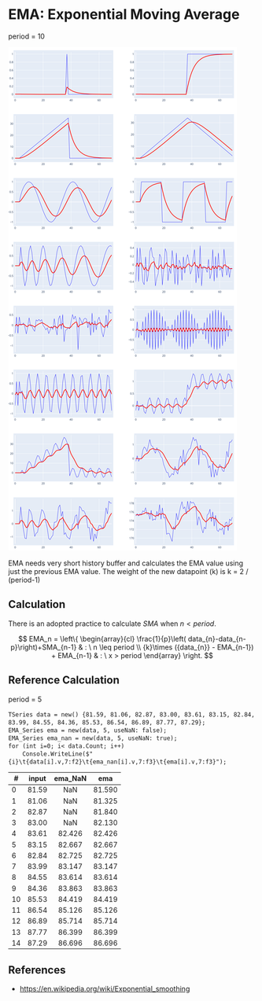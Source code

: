 # EMA: Exponential Moving Average
period = 10

![Alt text](./img/EMA_chart.svg)

EMA needs very short history buffer and calculates the EMA value using just the previous EMA value. The weight of the new datapoint (k) is k = 2 / (period-1)

## Calculation

There is an adopted practice to calculate $SMA$ when $n < period$.

$$
EMA_n = \left\{ \begin{array}{cl}
\frac{1}{p}\left( data_{n}-data_{n-p}\right)+SMA_{n-1} & : \ n \leq period \\
{k}\times ({data_{n}} - EMA_{n-1}) + EMA_{n-1} & : \ x > period
\end{array} \right.
$$



## Reference Calculation
period = 5
```
TSeries data = new() {81.59, 81.06, 82.87, 83.00, 83.61, 83.15, 82.84, 83.99, 84.55, 84.36, 85.53, 86.54, 86.89, 87.77, 87.29};
EMA_Series ema = new(data, 5, useNaN: false);
EMA_Series ema_nan = new(data, 5, useNaN: true);
for (int i=0; i< data.Count; i++)
    Console.WriteLine($"{i}\t{data[i].v,7:f2}\t{ema_nan[i].v,7:f3}\t{ema[i].v,7:f3}");
```
|#|input|ema_NaN|ema|
|--|:--:|:--:|:--:|
|0|  81.59|    NaN| 81.590|
|1|  81.06|    NaN| 81.325|
|2|  82.87|    NaN| 81.840|
|3|  83.00|    NaN| 82.130|
|4|  83.61| 82.426| 82.426|
|5|  83.15| 82.667| 82.667|
|6|  82.84| 82.725| 82.725|
|7|  83.99| 83.147| 83.147|
|8|  84.55| 83.614| 83.614|
|9|  84.36| 83.863| 83.863|
|10|  85.53| 84.419| 84.419|
|11|  86.54| 85.126| 85.126|
|12|  86.89| 85.714| 85.714|
|13|  87.77| 86.399| 86.399|
|14|  87.29| 86.696| 86.696|
## References

- https://en.wikipedia.org/wiki/Exponential_smoothing